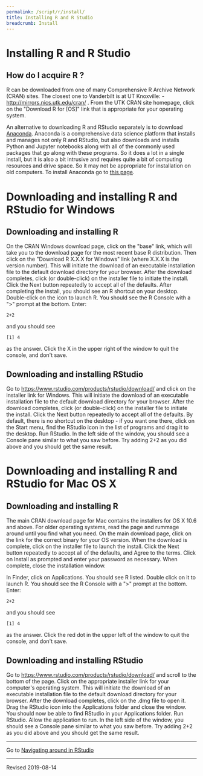 ```yaml
---
permalink: /script/r/install/
title: Installing R and R Studio
breadcrumb: Install
---
```


# Installing R and R Studio

## How do I acquire R ?

R can be downloaded from one of many Comprehensive R Archive Network (CRAN) sites.  The closest one to Vanderbilt is at UT Knoxville: - <http://mirrors.nics.utk.edu/cran/> .  From the UTK CRAN site homepage, click on the "Download R for \[OS\]" link that is appropriate for your operating system. 

An alternative to downloading R and RStudio separately is to download [Anaconda](https://www.anaconda.com/). Anaconda is a comprehensive data science platform that installs and manages not only R and RStudio, but also downloads and installs Python and Jupyter notebooks along with all of the commonly used packages that go along with these programs.  So it does a lot in a single install, but it is also a bit intrusive and requires quite a bit of computing resources and drive space.  So it may not be appropriate for installation on old computers.  To install Anaconda go to [this page](https://www.anaconda.com/distribution/). 

# Downloading and installing R and RStudio for Windows

## Downloading and installing R

On the CRAN Windows download page, click on the "base" link, which will take you to the download page for the most recent base R distribution.  Then click on the "Download R X.X.X for Windows" link (where X.X.X is the version number).  This will initiate the download of an executable installation file to the default download directory for your browser.  After the download completes, click (or double-click) on the installer file to initiate the install.  Click the Next button repeatedly to accept all of the defaults.  After completing the install, you should see an R shortcut on your desktop.  Double-click on the icon to launch R.  You should see the R Console with a ">" prompt at the bottom.  Enter:

```
2+2
```

and you should see

```
[1] 4
```

as the answer.  Click the X in the upper right of the window to quit the console, and don't save.

## Downloading and installing RStudio

Go to <https://www.rstudio.com/products/rstudio/download/> and click on the installer link for Windows.  This will initiate the download of an executable installation file to the default download directory for your browser.  After the download completes, click (or double-click) on the installer file to initiate the install. Click the Next button repeatedly to accept all of the defaults.  By default, there is no shortcut on the desktop - if you want one there, click on the Start menu, find the RStudio icon in the list of programs and drag it to the desktop.  Run RStudio.  In the left side of the window, you should see a Console pane similar to what you saw before.  Try adding 2+2 as you did above and you should get the same result. 

# Downloading and installing R and RStudio for Mac OS X

## Downloading and installing R

The main CRAN download page for Mac contains the installers for OS X 10.6 and above.  For older operating systems, read the page and rummage around until you find what you need.  On the main download page, click on the link for the correct binary for your OS version.  When the download is complete, click on the installer file to launch the install.  Click the Next button repeatedly to accept all of the defaults, and Agree to the terms.  Click on Install as prompted and enter your password as necessary.  When complete, close the installation window. 

In Finder, click on Applications.  You should see R listed.  Double click on it to launch R. You should see the R Console with a ">" prompt at the bottom.  Enter:

```
2+2
```

and you should see

```
[1] 4
```

as the answer.  Click the red dot in the upper left of the window to quit the console, and don't save.

## Downloading and installing RStudio

Go to <https://www.rstudio.com/products/rstudio/download/> and scroll to the bottom of the page.  Click on the appropriate installer link for your computer's operating system.  This will initiate the download of an executable installation file to the default download directory for your browser.  After the download completes, click on the .dmg file to open it. Drag the RStudio icon into the Applications folder and close the window.  You should now be able to find RStudio in your Applications folder.  Run RStudio.  Allow the application to run.  In the left side of the window, you should see a Console pane similar to what you saw before.  Try adding 2+2 as you did above and you should get the same result.  

----

Go to [Navigating around in RStudio](../navigate/)

----
Revised 2019-08-14
